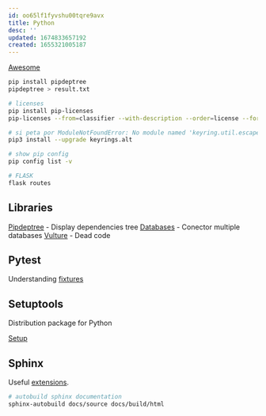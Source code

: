 ```yaml
---
id: oo65lf1fyvshu00tqre9avx
title: Python
desc: ''
updated: 1674833657192
created: 1655321005187
---
```


[Awesome](https://github.com/carlosperate/awesome-pyproject/)

```bash
pip install pipdeptree 
pipdeptree > result.txt

# licenses
pip install pip-licenses
pip-licenses --from=classifier --with-description --order=license --format=html --output-file=/result.html

# si peta por ModuleNotFoundError: No module named 'keyring.util.escape'
pip3 install --upgrade keyrings.alt

# show pip config
pip config list -v

# FLASK
flask routes
```

## Libraries

[Pipdeptree](https://github.com/naiquevin/pipdeptree) - Display dependencies tree
[Databases](https://www.encode.io/databases/) - Conector multiple databases
[Vulture](https://pypi.org/project/vulture/) - Dead code

## Pytest

Understanding [fixtures](https://betterprogramming.pub/understand-5-scopes-of-pytest-fixtures-1b607b5c19ed)

## Setuptools

Distribution package for Python

[Setup](https://setuptools.pypa.io/en/latest/setuptools.html)

## Sphinx

Useful [extensions](https://sphinx-extensions.readthedocs.io/en/latest/index.html).

```bash
# autobuild sphinx documentation
sphinx-autobuild docs/source docs/build/html
```

